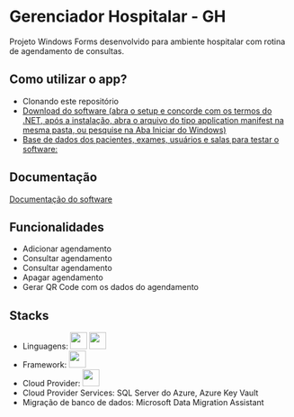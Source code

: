 
# Gerenciador Hospitalar - GH

Projeto Windows Forms desenvolvido para ambiente hospitalar com rotina de agendamento de consultas.





## Como utilizar o app?

 - Clonando este repositório
 - [Download do software (abra o setup e concorde com os termos do .NET, após a instalação, abra o arquivo do tipo application manifest na mesma pasta, ou pesquise na Aba Iniciar do Windows)](https://drive.google.com/drive/folders/1Q_ZbrUUaiHhqkPqyaKPh_l3c5NbYzAXO?usp=sharing)
 - [Base de dados dos pacientes, exames,  usuários e salas para testar o software:](https://docs.google.com/spreadsheets/d/1LNnkhQDvv5cafETPO4hO5ZzHu7yJCiW1X9N8TcZkUb4/edit?usp=sharing)


## Documentação

[Documentação do software](https://docs.google.com/document/d/1sPnjcye6g805wpANJ3SLGQxcJtGvD8yqkzFWcDtZIdY/edit?tab=t.0)


## Funcionalidades

- Adicionar agendamento
- Consultar agendamento
- Consultar agendamento
- Apagar agendamento
- Gerar QR Code com os dados do agendamento


## Stacks
- Linguagens: <img src="https://cdn.jsdelivr.net/gh/devicons/devicon@latest/icons/csharp/csharp-original.svg" width="30" height="30"/> <img src="https://cdn.jsdelivr.net/gh/devicons/devicon@latest/icons/azuresqldatabase/azuresqldatabase-original.svg" width="30" height="30"/> 
- Framework:  <img loading="lazy" src="https://dotnet.microsoft.com/blob-assets/images/dotnet-icons/square.png" width="30" height="30"/>
- Cloud Provider: <img src="https://cdn.jsdelivr.net/gh/devicons/devicon@latest/icons/azure/azure-original.svg" width="30" height="30"/>
- Cloud Provider Services: SQL Server do Azure, Azure Key Vault
- Migração de banco de dados: Microsoft Data Migration Assistant
